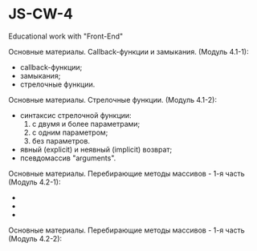 # JS-CW-4

Educational work with "Front-End"

Основные материалы. Callback-функции и замыкания. (Модуль 4.1-1):

- callback-функции;
- замыкания;
- стрелочные функции.

Основные материалы. Стрелочные функции. (Модуль 4.1-2):

- синтаксис стрелочной функции:
  1. с двумя и более параметрами;
  2. с одним параметром;
  3. без параметров.
- явный (explicit) и неявный (implicit) возврат;
- псевдомассив "arguments".

Основные материалы. Перебирающие методы массивов - 1-я часть (Модуль 4.2-1):

-
-
-

Основные материалы. Перебирающие методы массивов - 1-я часть (Модуль 4.2-2):
